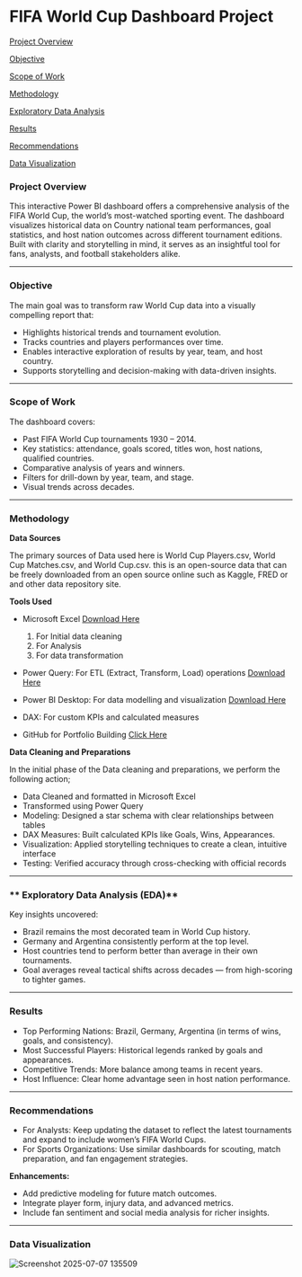 # FIFA World Cup Dashboard Project

[Project Overview](#project-overwiew)

[Objective](#objective)

[Scope of Work](#scope-of-work)

[Methodology](#methodology)

[Exploratory Data Analysis](#exploratory-data-analysis)

[Results](#results)

[Recommendations](#recommendations)

[Data Visualization](data-visualization)

### **Project Overview**
This interactive Power BI dashboard offers a comprehensive analysis of the FIFA World Cup, the world’s most-watched sporting event. The dashboard visualizes historical data on Country national team performances, goal statistics, and host nation outcomes across different tournament editions. Built with clarity and storytelling in mind, it serves as an insightful tool for fans, analysts, and football stakeholders alike.

---
### **Objective**
The main goal was to transform raw World Cup data into a visually compelling report that:
- Highlights historical trends and tournament evolution.
- Tracks countries and players performances over time.
- Enables interactive exploration of results by year, team, and host country.
- Supports storytelling and decision-making with data-driven insights.

---
### **Scope of Work**
The dashboard covers:
- Past FIFA World Cup tournaments 1930 – 2014.
- Key statistics: attendance, goals scored, titles won, host nations, qualified countries.
- Comparative analysis of years and winners.
- Filters for drill-down by year, team, and stage.
- Visual trends across decades.

---
### **Methodology**

**Data Sources**

The primary sources of Data used here is World Cup Players.csv, World Cup Matches.csv, and World Cup.csv. this is an open-source data that can be freely downloaded from an open source online such as Kaggle, FRED or and other data repository site.

**Tools Used**
- Microsoft Excel [Download Here](https://www.Microsoft.com)
  1. For Initial data cleaning
  2. For Analysis
  3. For data transformation

- Power Query: For ETL (Extract, Transform, Load) operations [Download Here](https://learn.microsoft.com/en-us/power-query/)

- Power BI Desktop: For data modelling and visualization [Download Here](https://powerbi.microsoft.com)

- DAX: For custom KPIs and calculated measures 

- GitHub for Portfolio Building	[Click Here](https://github.com)

**Data Cleaning and Preparations**

In the initial phase of the Data cleaning and preparations, we perform the following action;
- Data Cleaned and formatted in Microsoft Excel 
- Transformed using Power Query
- Modeling: Designed a star schema with clear relationships between tables
- DAX Measures: Built calculated KPIs like Goals, Wins, Appearances.
- Visualization: Applied storytelling techniques to create a clean, intuitive interface
- Testing: Verified accuracy through cross-checking with official records

---
### ** Exploratory Data Analysis (EDA)**
Key insights uncovered:
- Brazil remains the most decorated team in World Cup history.
- Germany and Argentina consistently perform at the top level.
- Host countries tend to perform better than average in their own tournaments.
- Goal averages reveal tactical shifts across decades — from high-scoring to tighter games.

---
### **Results**
- Top Performing Nations: Brazil, Germany, Argentina (in terms of wins, goals, and consistency).
- Most Successful Players: Historical legends ranked by goals and appearances.
- Competitive Trends: More balance among teams in recent years.
- Host Influence: Clear home advantage seen in host nation performance.

---
### **Recommendations**

- For Analysts: Keep updating the dataset to reflect the latest tournaments and expand to include women’s FIFA World Cups.
- For Sports Organizations: Use similar dashboards for scouting, match preparation, and fan engagement strategies.

**Enhancements:**
- Add predictive modeling for future match outcomes.
- Integrate player form, injury data, and advanced metrics.
- Include fan sentiment and social media analysis for richer insights.

---
### **Data Visualization**
![Screenshot 2025-07-07 135509](https://github.com/user-attachments/assets/af04b2c9-0f40-47c1-8488-0df75892d7ec)
